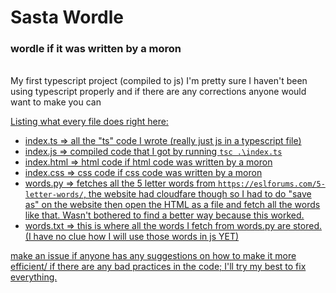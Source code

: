 # Sasta Wordle
### wordle if it was written by a moron
<br>
My first typescript project (compiled to js) 
I'm pretty sure I haven't been using typescript properly and if there are any corrections anyone would want to make you can <a href="https://aryansharma.tech" hit me up. /a>

Listing what every file does right here:
- index.ts => all the "ts" code I wrote (really just js in a typescript file) 
- index.js => compiled code that I got by running ``tsc .\index.ts``
- index.html => html code if html code was written by a moron
- index.css => css code if css code was written by a moron
- words.py => fetches all the 5 letter words from `https://eslforums.com/5-letter-words/`, the website had cloudfare though so I had to do "save as" on the website then open the HTML as a file and fetch all the words like that. Wasn't bothered to find a better way because this worked.
- words.txt => this is where all the words I fetch from words.py are stored. (I have no clue how I will use those words in js YET)

make an issue if anyone has any suggestions on how to make it more efficient/ if there are any bad practices in the code; I'll try my best to fix everything.
